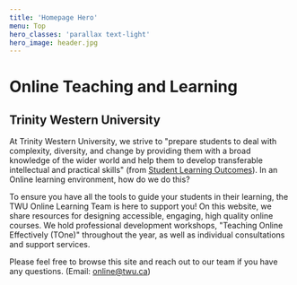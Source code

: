 ```yaml
---
title: 'Homepage Hero'
menu: Top
hero_classes: 'parallax text-light'
hero_image: header.jpg
---
```


# Online Teaching and Learning
## Trinity Western University

At Trinity Western University, we strive to "prepare students to deal with complexity, diversity, and change by providing them with a broad knowledge of the wider world and help them to develop transferable intellectual and practical skills" (from [Student Learning Outcomes](https://www.twu.ca/academics/student-learning-outcomes)). In an Online learning environment, how do we do this?

To ensure you have all the tools to guide your students in their learning, the TWU Online Learning Team is here to support you!  On this website, we share resources for designing accessible, engaging, high quality online courses.  We hold professional development workshops, "Teaching Online Effectively (TOne)" throughout the year, as well as individual consultations and support services.

Please feel free to browse this site and reach out to our team if you have any questions. (Email: online@twu.ca)